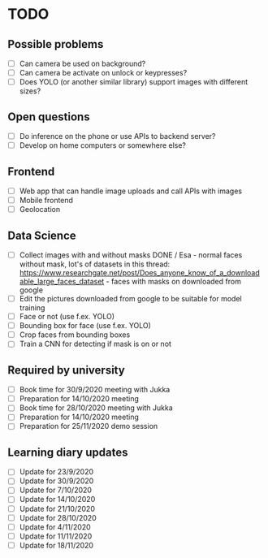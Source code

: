 # TODO

## Possible problems
- [ ] Can camera be used on background?
- [ ] Can camera be activate on unlock or keypresses?
- [ ] Does YOLO (or another similar library) support images with different sizes?

## Open questions
- [ ] Do inference on the phone or use APIs to backend server?
- [ ] Develop on home computers or somewhere else?

## Frontend
- [ ] Web app that can handle image uploads and call APIs with images
- [ ] Mobile frontend
- [ ] Geolocation

## Data Science
- [ ] Collect images with and without masks DONE / Esa
      - normal faces without mask, lot's of datasets in this thread: https://www.researchgate.net/post/Does_anyone_know_of_a_downloadable_large_faces_dataset
      - faces with masks on downloaded from google
- [ ] Edit the pictures downloaded from google to be suitable for model training
- [ ] Face or not (use f.ex. YOLO)
- [ ] Bounding box for face (use f.ex. YOLO)
- [ ] Crop faces from bounding boxes
- [ ] Train a CNN for detecting if mask is on or not

## Required by university
- [ ] Book time for 30/9/2020 meeting with Jukka
- [ ] Preparation for 14/10/2020 meeting
- [ ] Book time for 28/10/2020 meeting with Jukka
- [ ] Preparation for 14/10/2020 meeting
- [ ] Preparation for 25/11/2020 demo session

## Learning diary updates
- [ ] Update for 23/9/2020
- [ ] Update for 30/9/2020
- [ ] Update for 7/10/2020
- [ ] Update for 14/10/2020
- [ ] Update for 21/10/2020
- [ ] Update for 28/10/2020
- [ ] Update for 4/11/2020
- [ ] Update for 11/11/2020
- [ ] Update for 18/11/2020
